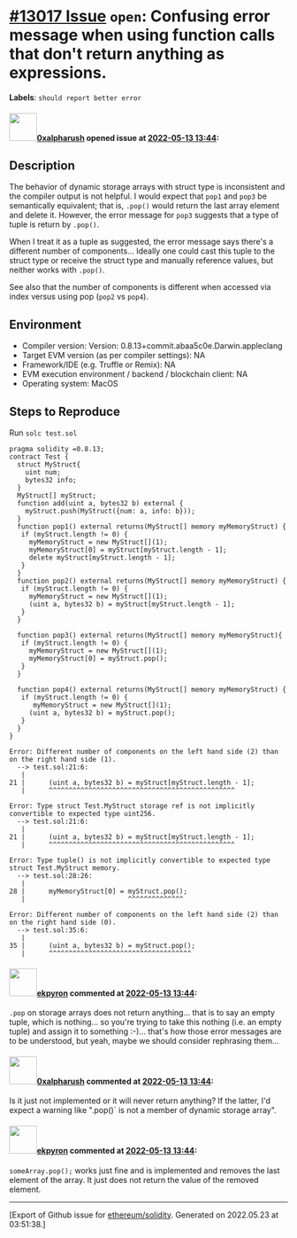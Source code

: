 # [\#13017 Issue](https://github.com/ethereum/solidity/issues/13017) `open`: Confusing error message when using function calls that don't return anything as expressions.
**Labels**: `should report better error`


#### <img src="https://avatars.githubusercontent.com/u/87383155?u=92ab2406e2f45ff6a5191160c0e26976abe035b7&v=4" width="50">[0xalpharush](https://github.com/0xalpharush) opened issue at [2022-05-13 13:44](https://github.com/ethereum/solidity/issues/13017):

## Description

The behavior of dynamic storage arrays with struct type is inconsistent and the compiler output is not helpful. I would expect that `pop1` and `pop3` be semantically equivalent; that is, `.pop()` would return the last array element and delete it. However, the error message for `pop3` suggests that a type of tuple is return by `.pop()`. 

When I treat it as a tuple as suggested, the error message says there's a different number of components... Ideally one could cast this tuple to the struct type or receive the struct type and manually reference values, but neither works with `.pop()`. 

See also that the number of components is different when accessed via index versus using pop (`pop2` vs `pop4`).

## Environment

- Compiler version: Version: 0.8.13+commit.abaa5c0e.Darwin.appleclang
- Target EVM version (as per compiler settings): NA
- Framework/IDE (e.g. Truffle or Remix): NA
- EVM execution environment / backend / blockchain client:  NA
- Operating system: MacOS

## Steps to Reproduce
Run `solc test.sol`

```solidity
pragma solidity =0.8.13;
contract Test {
  struct MyStruct{
    uint num;
    bytes32 info;
  }
  MyStruct[] myStruct;
  function add(uint a, bytes32 b) external {
    myStruct.push(MyStruct({num: a, info: b}));
  }
  function pop1() external returns(MyStruct[] memory myMemoryStruct) {
   if (myStruct.length != 0) {
     myMemoryStruct = new MyStruct[](1);
     myMemoryStruct[0] = myStruct[myStruct.length - 1];
     delete myStruct[myStruct.length - 1];
   }
  }
  function pop2() external returns(MyStruct[] memory myMemoryStruct) {
   if (myStruct.length != 0) {
     myMemoryStruct = new MyStruct[](1);
     (uint a, bytes32 b) = myStruct[myStruct.length - 1];
   }
  }

  function pop3() external returns(MyStruct[] memory myMemoryStruct){
   if (myStruct.length != 0) {
     myMemoryStruct = new MyStruct[](1);
     myMemoryStruct[0] = myStruct.pop();
   }
  }

  function pop4() external returns(MyStruct[] memory myMemoryStruct) {
   if (myStruct.length != 0) {
      myMemoryStruct = new MyStruct[](1);
     (uint a, bytes32 b) = myStruct.pop();
   }
  }
}

```
```
Error: Different number of components on the left hand side (2) than on the right hand side (1).
  --> test.sol:21:6:
   |
21 |      (uint a, bytes32 b) = myStruct[myStruct.length - 1];
   |      ^^^^^^^^^^^^^^^^^^^^^^^^^^^^^^^^^^^^^^^^^^^^^^^

Error: Type struct Test.MyStruct storage ref is not implicitly convertible to expected type uint256.
  --> test.sol:21:6:
   |
21 |      (uint a, bytes32 b) = myStruct[myStruct.length - 1];
   |      ^^^^^^^^^^^^^^^^^^^^^^^^^^^^^^^^^^^^^^^^^^^^^^^

Error: Type tuple() is not implicitly convertible to expected type struct Test.MyStruct memory.
  --> test.sol:28:26:
   |
28 |      myMemoryStruct[0] = myStruct.pop();
   |                          ^^^^^^^^^^^^^^

Error: Different number of components on the left hand side (2) than on the right hand side (0).
  --> test.sol:35:6:
   |
35 |      (uint a, bytes32 b) = myStruct.pop();
   |      ^^^^^^^^^^^^^^^^^^^^^^^^^^^^^^^^^^^^
```

#### <img src="https://avatars.githubusercontent.com/u/1347491?v=4" width="50">[ekpyron](https://github.com/ekpyron) commented at [2022-05-13 13:44](https://github.com/ethereum/solidity/issues/13017#issuecomment-1126086811):

``.pop`` on storage arrays does not return anything... that is to say an empty tuple, which is nothing... so you're trying to take this nothing (i.e. an empty tuple) and assign it to something :-)... that's how those error messages are to be understood, but yeah, maybe we should consider rephrasing them...

#### <img src="https://avatars.githubusercontent.com/u/87383155?u=92ab2406e2f45ff6a5191160c0e26976abe035b7&v=4" width="50">[0xalpharush](https://github.com/0xalpharush) commented at [2022-05-13 13:44](https://github.com/ethereum/solidity/issues/13017#issuecomment-1126095805):

Is it just not implemented or it will never return anything? If the latter, I'd expect a warning like ".pop()` is not a member of dynamic storage array".

#### <img src="https://avatars.githubusercontent.com/u/1347491?v=4" width="50">[ekpyron](https://github.com/ekpyron) commented at [2022-05-13 13:44](https://github.com/ethereum/solidity/issues/13017#issuecomment-1126116726):

``someArray.pop();`` works just fine and is implemented and removes the last element of the array.
It just does not return the value of the removed element.


-------------------------------------------------------------------------------



[Export of Github issue for [ethereum/solidity](https://github.com/ethereum/solidity). Generated on 2022.05.23 at 03:51:38.]
